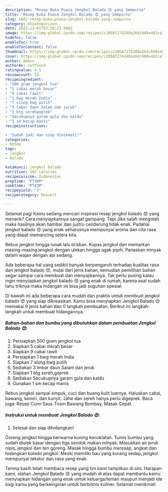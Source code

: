 ```yaml
---
description: "Resep Buka Puasa Jengkol Balado 😍 yang Sempurna"
title: "Resep Buka Puasa Jengkol Balado 😍 yang Sempurna"
slug: 1682-resep-buka-puasa-jengkol-balado-yang-sempurna
category: Uncategorized
date: 2022-12-01T03:50:23.996Z
image: https://img-global.cpcdn.com/recipes/c2058f274208a26d/680x482cq70/jengkol-balado-foto-resep-utama.jpg
hideToc: false
enableToc: true
enableTocContent: false
thumbnail: https://img-global.cpcdn.com/recipes/c2058f274208a26d/680x482cq70/jengkol-balado-foto-resep-utama.jpg
cover: https://img-global.cpcdn.com/recipes/c2058f274208a26d/680x482cq70/jengkol-balado-foto-resep-utama.jpg
author: Admin
authorAv: notfound
ratingvalue: 4.1
reviewcount: 24
recipeingredient:
- "500 gram jengkol tua"
- "5 cabai merah besar"
- "9 cabai rawit"
- "1 bwg merah India"
- "7 siung bwg putih"
- "3 lmbar daun Salam dan jeruk"
- "1 btg serehgeprek"
- "Secukupnya garam gula dan kaldu"
- "1 sm kecap manis"
recipeinstructions:

- "Sudah jadi dan siap dinikmati!"
categories:
- Resep
tags:
- jengkol
- balado

katakunci: jengkol balado 
nutrition: 102 calories
recipecuisine: Indonesian
preptime: "PT36M"
cooktime: "PT43M"
recipeyield: "3"
recipecategory: Dessert

---
```



Selamat pagi Kamu sedang mencari inspirasi resep jengkol balado 😍 yang menarik? Cara menyiapkannya sangat gampang. Tapi Jika salah mengolah maka hasilnya akan hambar dan justru cenderung tidak enak. Padahal jengkol balado 😍 yang enak seharusnya mempunyai aroma dan cita rasa yang dapat memancing selera kita.


Rebus jengkol hingga lunak lalu tiriskan. Kupas jengkol dan memarkan masing-masing jengkol dengan ulekan hingga agak pipih. Panaskan minyak dalam wajan dengan api sedang.

Ada beberapa hal yang sedikit banyak berpengaruh terhadap kualitas rasa dari jengkol balado 😍, mulai dari jenis bahan, kemudian pemilihan bahan segar sampai cara membuat dan menyajikannya. Tak perlu pusing kalau ingin menyiapkan jengkol balado 😍 yang enak di rumah, karena asal sudah tahu triknya maka hidangan ini bisa jadi suguhan spesial.


Di bawah ini ada beberapa cara mudah dan praktis untuk membuat jengkol balado 😍 yang siap dikreasikan. Kamu bisa menyiapkan Jengkol Balado 😍 memakai 9 jenis bahan dan 0 langkah pembuatan. Berikut ini langkah-langkah untuk membuat hidangannya.

<!--inarticleads1-->

##### Bahan-bahan dan bumbu yang dibutuhkan dalam pembuatan Jengkol Balado 😍:

1. Persiapkan 500 gram jengkol tua
1. Siapkan 5 cabai merah besar
1. Siapkan 9 cabai rawit
1. Persiapkan 1 bwg merah India
1. Siapkan 7 siung bwg putih
1. Sediakan 3 lmbar daun Salam dan jeruk
1. Siapkan 1 btg sereh,geprek
1. Sediakan Secukupnya garam gula dan kaldu
1. Gunakan 1 sm kecap manis


Rebus jengkol sampai empuk, cuci dan buang kulit luarnya. Haluskan cabai, bawang, kemiri, dan kunyit. Jahe dan sereh hanya perlu digeprek. Baca juga: Resep Cumi Saus Tiram Bawang Bombay, Masak Cepat. 

<!--inarticleads2-->

##### Instruksi untuk membuat Jengkol Balado 😍:


1. Selesai dan siap dihidangkan!

Goreng jengkol hingga berwarna kuning kecoklatan. Tumis bumbu yang sudah diulek kasar dengan tiga sendok makan minyak. Masukkan air jeruk nipis, jengkol dan teri goreng. Masak hingga bumbu meresap, angkat dan hidangkan balado jengkol. Meski memiliki bau yang kurang sedap, jengkol mempunyai tekstur dan rasa yang enak. 

Terima kasih telah membaca resep yang tim kami tampilkan di sini. Harapan kami, olahan Jengkol Balado 😍 yang mudah di atas dapat membantu kamu menyiapkan hidangan yang enak untuk keluarga/teman maupun menjadi ide bagi kamu yang berkeinginan untuk berbisnis kuliner. Selamat menikmati

